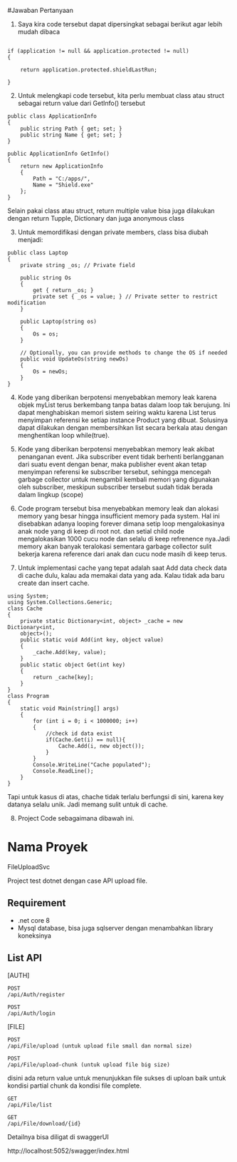 #Jawaban Pertanyaan


1. Saya kira code tersebut dapat dipersingkat sebagai berikut agar lebih mudah dibaca
```

if (application != null && application.protected != null) 
{

	return application.protected.shieldLastRun;

}
```
2. Untuk melengkapi code tersebut, kita perlu membuat class atau struct sebagai return value dari GetInfo() tersebut

```
public class ApplicationInfo
{
    public string Path { get; set; }
    public string Name { get; set; }
}

public ApplicationInfo GetInfo()
{
    return new ApplicationInfo
    {
        Path = "C:/apps/",
        Name = "Shield.exe"
    };
}

```

Selain pakai class atau struct, return multiple value bisa juga dilakukan dengan return Tupple, Dictionary dan juga anonymous class

3. Untuk memordifikasi dengan private members, class bisa diubah menjadi:
```
public class Laptop
{
    private string _os; // Private field

    public string Os
    {
        get { return _os; }
        private set { _os = value; } // Private setter to restrict modification
    }

    public Laptop(string os)
    {
        Os = os;
    }

    // Optionally, you can provide methods to change the OS if needed
    public void UpdateOs(string newOs)
    {
        Os = newOs;
    }
}
```




4. Kode yang diberikan berpotensi menyebabkan memory leak karena objek myList terus berkembang tanpa batas dalam loop tak berujung. Ini dapat menghabiskan memori sistem seiring waktu karena List<Product> terus menyimpan referensi ke setiap instance Product yang dibuat. Solusinya dapat dilakukan dengan membersihkan list secara berkala atau dengan menghentikan loop while(true).


5. Kode yang diberikan berpotensi menyebabkan memory leak akibat penanganan event. Jika subscriber event tidak berhenti berlangganan dari suatu event dengan benar, maka publisher event akan tetap menyimpan referensi ke subscriber tersebut, sehingga mencegah garbage collector untuk mengambil kembali memori yang digunakan oleh subscriber, meskipun subscriber tersebut sudah tidak berada dalam lingkup (scope)


6. Code program tersebut bisa menyebabkan memory leak dan alokasi memory yang besar hingga insufficient memory pada system. Hal ini disebabkan adanya looping forever dimana setip loop mengalokasinya anak node yang di keep di root not. dan setial child node mengalokasikan 1000 cucu node dan selalu di keep refrenence nya.Jadi memory akan banyak teralokasi sementara garbage collector sulit bekerja karena reference dari anak dan cucu node masih di keep terus.


7. Untuk implementasi cache yang tepat adalah saat Add data check data di cache dulu, kalau ada memakai data yang ada. Kalau tidak ada baru create dan insert cache.

```
using System;
using System.Collections.Generic;
class Cache
{
	private static Dictionary<int, object> _cache = new Dictionary<int,
	object>();
	public static void Add(int key, object value)
	{
		_cache.Add(key, value);
	}
	public static object Get(int key)
	{
		return _cache[key];
	}
}
class Program
{
	static void Main(string[] args)
	{
		for (int i = 0; i < 1000000; i++)
		{
			//check id data exist
			if(Cache.Get(i) == null){
				Cache.Add(i, new object());
			}
		}
		Console.WriteLine("Cache populated");
		Console.ReadLine();
	}
}
```

Tapi untuk kasus di atas, chache tidak terlalu berfungsi di sini, karena key datanya selalu unik. Jadi memang sulit untuk di cache.


8. Project Code sebagaimana dibawah ini.


# Nama Proyek
FileUploadSvc

Project test dotnet dengan case API upload file.
## Requirement
- .net core 8
- Mysql database, bisa juga sqlserver dengan menambahkan library koneksinya

## List API
[AUTH]
```
POST
/api/Auth/register

POST
/api/Auth/login
```


[FILE]
```
POST
/api/File/upload (untuk upload file small dan normal size)

POST
/api/File/upload-chunk (untuk upload file big size)
```
disini ada return value untuk menunjukkan file sukses di uploan baik untuk kondisi partial chunk da kondisi file complete.

```
GET
/api/File/list

GET
/api/File/download/{id}
```

Detailnya bisa diligat di swaggerUI

http://localhost:5052/swagger/index.html
